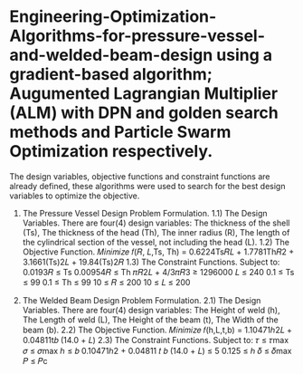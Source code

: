 # Engineering-Optimization-Algorithms-for-pressure-vessel-and-welded-beam-design using a gradient-based algorithm; Augumented Lagrangian Multiplier (ALM) with DPN and golden search methods and Particle Swarm Optimization respectively. 
The design variables, objective functions and constraint functions are already defined, these algorithms were used to search for the best design variables to optimize the objective.
1. The Pressure Vessel Design Problem Formulation.
1.1) The Design Variables.
There are four(4) design variables:
  The thickness of the shell (Ts), The thickness of the head (Th), The inner radius (R), The length of the cylindrical section of the vessel, not including the head (L).
1.2) The Objective Function.
  𝑀𝑖𝑛𝑖𝑚𝑖𝑧𝑒 𝑓(𝑅, 𝐿,Ts, Th) = 0.6224Ts𝑅𝐿 + 1.7781Th𝑅2 + 3.1661(Ts)2𝐿 + 19.84(Ts)2𝑅
1.3) The Constraint Functions.
  Subject to: 0.0193𝑅 ≤ Ts
  0.00954𝑅 ≤ Th
  𝜋𝑅2𝐿 + 4/3𝜋𝑅3 ≥ 1296000
  𝐿 ≤ 240
  0.1 ≤ Ts ≤ 99
  0.1 ≤ Th ≤ 99
  10 ≤ 𝑅 ≤ 200
  10 ≤ 𝐿 ≤ 200
  
2. The Welded Beam Design Problem Formulation.
2.1) The Design Variables.
  There are four(4) design variables:
  The Height of weld (h), The Length of weld (L), The Height of the beam (t), The Width of the beam (b).
2.2) The Objective Function.
  𝑀𝑖𝑛𝑖𝑚𝑖𝑧𝑒 𝑓(h,L,t,b) = 1.10471ℎ2𝐿 + 0.04811t𝑏 (14.0 + 𝐿)
2.3) The Constraint Functions.
  Subject to: 𝜏 ≤ 𝜏max
  𝜎 ≤ 𝜎max
  ℎ ≤ 𝑏
  0.10471ℎ2 + 0.04811 𝑡 𝑏 (14.0 + 𝐿) ≤ 5
  0.125 ≤ ℎ
  𝛿 ≤ 𝛿max
  𝑃 ≤ 𝑃c
